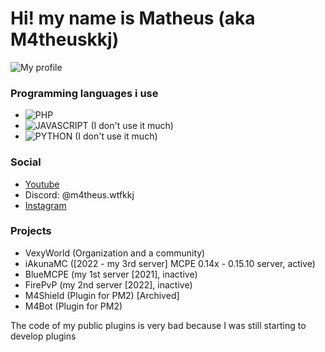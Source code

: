 # Hi! my name is Matheus (aka M4theuskkj)
![My profile](https://github-stats-alpha.vercel.app/api/?username=m4theuswtfkkj&cc=000000&tc=7759b5&ic=9c6bff&bc=402773)
### Programming languages i use
- ![PHP](https://img.shields.io/badge/PHP-1a1a1a?style=for-the-badge&logo=php&logoColor=a436ff)
- ![JAVASCRIPT](https://img.shields.io/badge/JAVASCRIPT-1a1a1a?style=for-the-badge&logo=javascript&logoColor=a436ff) (I don't use it much)
- ![PYTHON](https://img.shields.io/badge/PYTHON-1a1a1a?style=for-the-badge&logo=python&logoColor=a436ff) (I don't use it much)
### Social
- [Youtube](https://youtube.com/@m4theus.wtfkkj)
- Discord: @m4theus.wtfkkj
- [Instagram](https://instagram.com/m4theus.wtfkkj)
### Projects
- VexyWorld (Organization and a community)
- iAkunaMC ([2022 - my 3rd server] MCPE 0.14x - 0.15.10 server, active)
- BlueMCPE (my 1st server [2021], inactive)
- FirePvP (my 2nd server [2022], inactive)
- M4Shield (Plugin for PM2) [Archived]
- M4Bot (Plugin for PM2)

The code of my public plugins is very bad because I was still starting to develop plugins
